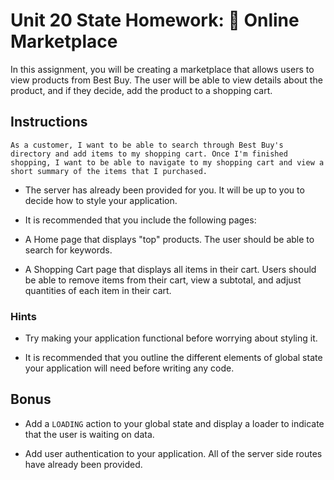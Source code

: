  # Unit 20 State Homework: 🏬 Online Marketplace

In this assignment, you will be creating a marketplace that allows users to view products from Best Buy. The user will be able to view details about the product, and if they decide, add the product to a shopping cart.

## Instructions

```
As a customer, I want to be able to search through Best Buy's directory and add items to my shopping cart. Once I'm finished shopping, I want to be able to navigate to my shopping cart and view a short summary of the items that I purchased.
```


* The server has already been provided for you. It will be up to you to decide how to style your application.


*  It is recommended that you include the following pages:

  * A Home page that displays "top" products. The user should be able to search for keywords.

  * A Shopping Cart page that displays all items in their cart. Users should be able to remove items from their cart, view a subtotal, and adjust quantities of each item in their cart.

### Hints

* Try making your application functional before worrying about styling it. 

* It is recommended that you outline the different elements of global state your application will need before writing any code.

## Bonus

* Add a `LOADING` action to your global state and display a loader to indicate that the user is waiting on data.

* Add user authentication to your application. All of the server side routes have already been provided.